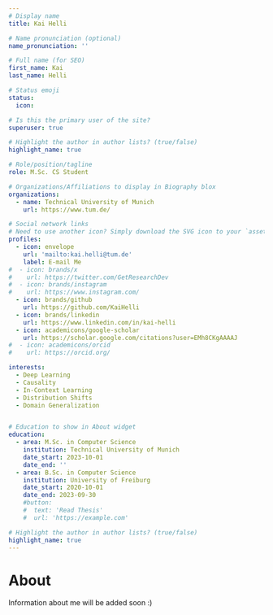 ```yaml
---
# Display name
title: Kai Helli

# Name pronunciation (optional)
name_pronunciation: ''

# Full name (for SEO)
first_name: Kai
last_name: Helli

# Status emoji
status:
  icon: 

# Is this the primary user of the site?
superuser: true

# Highlight the author in author lists? (true/false)
highlight_name: true

# Role/position/tagline
role: M.Sc. CS Student

# Organizations/Affiliations to display in Biography blox
organizations:
  - name: Technical University of Munich
    url: https://www.tum.de/

# Social network links
# Need to use another icon? Simply download the SVG icon to your `assets/media/icons/` folder.
profiles:
  - icon: envelope
    url: 'mailto:kai.helli@tum.de'
    label: E-mail Me
#  - icon: brands/x
#    url: https://twitter.com/GetResearchDev
#  - icon: brands/instagram
#    url: https://www.instagram.com/
  - icon: brands/github
    url: https://github.com/KaiHelli
  - icon: brands/linkedin
    url: https://www.linkedin.com/in/kai-helli
  - icon: academicons/google-scholar
    url: https://scholar.google.com/citations?user=EMh8CKgAAAAJ
#  - icon: academicons/orcid
#    url: https://orcid.org/

interests:
  - Deep Learning
  - Causality
  - In-Context Learning
  - Distribution Shifts
  - Domain Generalization


# Education to show in About widget
education:
  - area: M.Sc. in Computer Science
    institution: Technical University of Munich
    date_start: 2023-10-01
    date_end: ''
  - area: B.Sc. in Computer Science
    institution: University of Freiburg
    date_start: 2020-10-01
    date_end: 2023-09-30
    #button:
    #  text: 'Read Thesis'
    #  url: 'https://example.com'

# Highlight the author in author lists? (true/false)
highlight_name: true
---
```


# About

Information about me will be added soon :)
